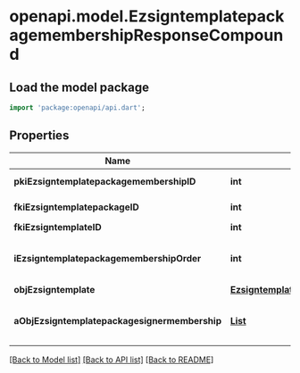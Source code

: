 # openapi.model.EzsigntemplatepackagemembershipResponseCompound

## Load the model package
```dart
import 'package:openapi/api.dart';
```

## Properties
Name | Type | Description | Notes
------------ | ------------- | ------------- | -------------
**pkiEzsigntemplatepackagemembershipID** | **int** | The unique ID of the Ezsigntemplatepackagemembership | 
**fkiEzsigntemplatepackageID** | **int** | The unique ID of the Ezsigntemplatepackage | 
**fkiEzsigntemplateID** | **int** | The unique ID of the Ezsigntemplate | 
**iEzsigntemplatepackagemembershipOrder** | **int** | The order in which the Ezsigntemplate will be imported when using an Ezsigntemplatepackage. | 
**objEzsigntemplate** | [**EzsigntemplateResponseCompound**](EzsigntemplateResponseCompound.md) |  | 
**aObjEzsigntemplatepackagesignermembership** | [**List<EzsigntemplatepackagesignermembershipResponseCompound>**](EzsigntemplatepackagesignermembershipResponseCompound.md) |  | [default to const []]

[[Back to Model list]](../README.md#documentation-for-models) [[Back to API list]](../README.md#documentation-for-api-endpoints) [[Back to README]](../README.md)


